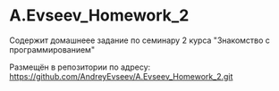 # A.Evseev_Homework_2 
Содержит домашнеее задание по семинару 2 курса "Знакомство с программированием"

Размещён в репозитории по адресу: https://github.com/AndreyEvseev/A.Evseev_Homework_2.git
